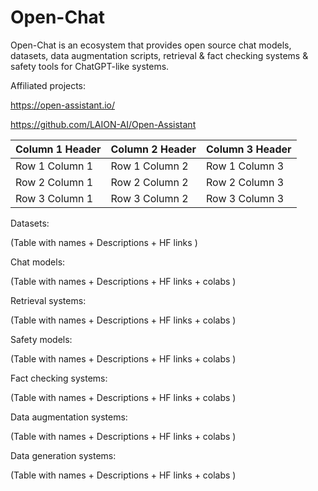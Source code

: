 # Open-Chat
Open-Chat is an ecosystem that provides open source chat models, datasets, data augmentation scripts, retrieval & fact checking systems & safety tools for ChatGPT-like systems.

Affiliated projects:

https://open-assistant.io/

https://github.com/LAION-AI/Open-Assistant

| Column 1 Header | Column 2 Header | Column 3 Header |
| --------------- | --------------- | --------------- |
| Row 1 Column 1 | Row 1 Column 2 | Row 1 Column 3 |
| Row 2 Column 1 | Row 2 Column 2 | Row 2 Column 3 |
| Row 3 Column 1 | Row 3 Column 2 | Row 3 Column 3 |

Datasets:

(Table with names + Descriptions + HF links )

Chat models:

(Table with names + Descriptions + HF links + colabs )

Retrieval systems:

(Table with names + Descriptions + HF links + colabs )

Safety models:

(Table with names + Descriptions + HF links + colabs )

Fact checking systems:

(Table with names + Descriptions + HF links + colabs )

Data augmentation systems:

(Table with names + Descriptions + HF links + colabs )

Data generation systems:

(Table with names + Descriptions + HF links + colabs )
